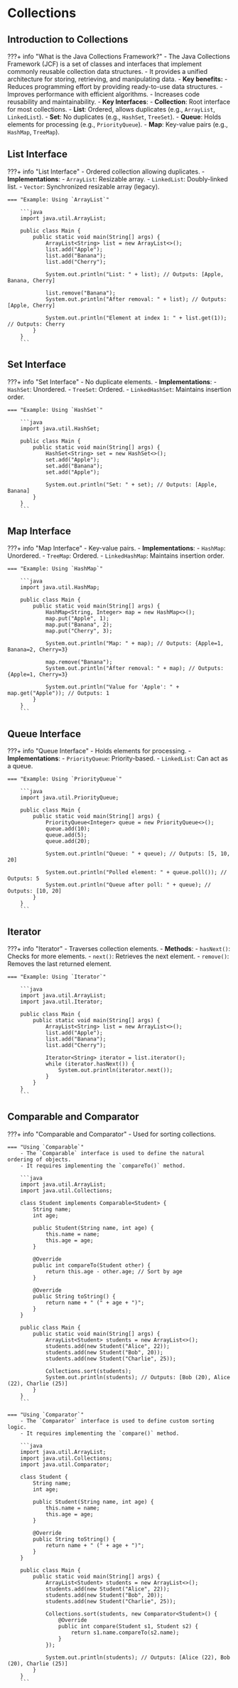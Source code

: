 # Collections

## Introduction to Collections

???+ info "What is the Java Collections Framework?"
    - The Java Collections Framework (JCF) is a set of classes and interfaces that implement commonly reusable collection data structures.
    - It provides a unified architecture for storing, retrieving, and manipulating data.
    - **Key benefits:**
        - Reduces programming effort by providing ready-to-use data structures.
        - Improves performance with efficient algorithms.
        - Increases code reusability and maintainability.
    - **Key Interfaces**:
        - **Collection**: Root interface for most collections.
        - **List**: Ordered, allows duplicates (e.g., `ArrayList`, `LinkedList`).
        - **Set**: No duplicates (e.g., `HashSet`, `TreeSet`).
        - **Queue**: Holds elements for processing (e.g., `PriorityQueue`).
        - **Map**: Key-value pairs (e.g., `HashMap`, `TreeMap`).

## List Interface

???+ info "List Interface"
    - Ordered collection allowing duplicates.
    - **Implementations**:
        - `ArrayList`: Resizable array.
        - `LinkedList`: Doubly-linked list.
        - `Vector`: Synchronized resizable array (legacy).

    === "Example: Using `ArrayList`"

        ```java
        import java.util.ArrayList;

        public class Main {
            public static void main(String[] args) {
                ArrayList<String> list = new ArrayList<>();
                list.add("Apple");
                list.add("Banana");
                list.add("Cherry");

                System.out.println("List: " + list); // Outputs: [Apple, Banana, Cherry]

                list.remove("Banana");
                System.out.println("After removal: " + list); // Outputs: [Apple, Cherry]

                System.out.println("Element at index 1: " + list.get(1)); // Outputs: Cherry
            }
        }
        ```

## Set Interface

???+ info "Set Interface"
    - No duplicate elements.
    - **Implementations**:
        - `HashSet`: Unordered.
        - `TreeSet`: Ordered.
        - `LinkedHashSet`: Maintains insertion order.

    === "Example: Using `HashSet`"

        ```java
        import java.util.HashSet;

        public class Main {
            public static void main(String[] args) {
                HashSet<String> set = new HashSet<>();
                set.add("Apple");
                set.add("Banana");
                set.add("Apple");

                System.out.println("Set: " + set); // Outputs: [Apple, Banana]
            }
        }
        ```

## Map Interface

???+ info "Map Interface"
    - Key-value pairs.
    - **Implementations**:
        - `HashMap`: Unordered.
        - `TreeMap`: Ordered.
        - `LinkedHashMap`: Maintains insertion order.

    === "Example: Using `HashMap`"

        ```java
        import java.util.HashMap;

        public class Main {
            public static void main(String[] args) {
                HashMap<String, Integer> map = new HashMap<>();
                map.put("Apple", 1);
                map.put("Banana", 2);
                map.put("Cherry", 3);

                System.out.println("Map: " + map); // Outputs: {Apple=1, Banana=2, Cherry=3}

                map.remove("Banana");
                System.out.println("After removal: " + map); // Outputs: {Apple=1, Cherry=3}

                System.out.println("Value for 'Apple': " + map.get("Apple")); // Outputs: 1
            }
        }
        ```

## Queue Interface

???+ info "Queue Interface"
    - Holds elements for processing.
    - **Implementations**:
        - `PriorityQueue`: Priority-based.
        - `LinkedList`: Can act as a queue.

    === "Example: Using `PriorityQueue`"

        ```java
        import java.util.PriorityQueue;

        public class Main {
            public static void main(String[] args) {
                PriorityQueue<Integer> queue = new PriorityQueue<>();
                queue.add(10);
                queue.add(5);
                queue.add(20);

                System.out.println("Queue: " + queue); // Outputs: [5, 10, 20]

                System.out.println("Polled element: " + queue.poll()); // Outputs: 5
                System.out.println("Queue after poll: " + queue); // Outputs: [10, 20]
            }
        }
        ```

## Iterator

???+ info "Iterator"
    - Traverses collection elements.
    - **Methods**:
        - `hasNext()`: Checks for more elements.
        - `next()`: Retrieves the next element.
        - `remove()`: Removes the last returned element.

    === "Example: Using `Iterator`"

        ```java
        import java.util.ArrayList;
        import java.util.Iterator;

        public class Main {
            public static void main(String[] args) {
                ArrayList<String> list = new ArrayList<>();
                list.add("Apple");
                list.add("Banana");
                list.add("Cherry");

                Iterator<String> iterator = list.iterator();
                while (iterator.hasNext()) {
                    System.out.println(iterator.next());
                }
            }
        }
        ```

## Comparable and Comparator

???+ info "Comparable and Comparator"
    - Used for sorting collections.

    === "Using `Comparable`"
        - The `Comparable` interface is used to define the natural ordering of objects.
        - It requires implementing the `compareTo()` method.

        ```java
        import java.util.ArrayList;
        import java.util.Collections;

        class Student implements Comparable<Student> {
            String name;
            int age;

            public Student(String name, int age) {
                this.name = name;
                this.age = age;
            }

            @Override
            public int compareTo(Student other) {
                return this.age - other.age; // Sort by age
            }

            @Override
            public String toString() {
                return name + " (" + age + ")";
            }
        }

        public class Main {
            public static void main(String[] args) {
                ArrayList<Student> students = new ArrayList<>();
                students.add(new Student("Alice", 22));
                students.add(new Student("Bob", 20));
                students.add(new Student("Charlie", 25));

                Collections.sort(students);
                System.out.println(students); // Outputs: [Bob (20), Alice (22), Charlie (25)]
            }
        }
        ```

    === "Using `Comparator`"
        - The `Comparator` interface is used to define custom sorting logic.
        - It requires implementing the `compare()` method.

        ```java
        import java.util.ArrayList;
        import java.util.Collections;
        import java.util.Comparator;

        class Student {
            String name;
            int age;

            public Student(String name, int age) {
                this.name = name;
                this.age = age;
            }

            @Override
            public String toString() {
                return name + " (" + age + ")";
            }
        }

        public class Main {
            public static void main(String[] args) {
                ArrayList<Student> students = new ArrayList<>();
                students.add(new Student("Alice", 22));
                students.add(new Student("Bob", 20));
                students.add(new Student("Charlie", 25));

                Collections.sort(students, new Comparator<Student>() {
                    @Override
                    public int compare(Student s1, Student s2) {
                        return s1.name.compareTo(s2.name);
                    }
                });

                System.out.println(students); // Outputs: [Alice (22), Bob (20), Charlie (25)]
            }
        }
        ```
